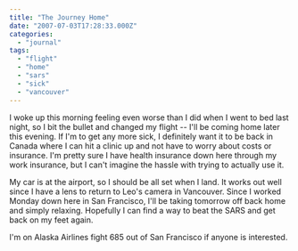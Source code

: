```yaml
---
title: "The Journey Home"
date: "2007-07-03T17:28:33.000Z"
categories: 
  - "journal"
tags: 
  - "flight"
  - "home"
  - "sars"
  - "sick"
  - "vancouver"
---
```


I woke up this morning feeling even worse than I did when I went to bed last night, so I bit the bullet and changed my flight -- I'll be coming home later this evening. If I'm to get any more sick, I definitely want it to be back in Canada where I can hit a clinic up and not have to worry about costs or insurance. I'm pretty sure I have health insurance down here through my work insurance, but I can't imagine the hassle with trying to actually use it.

My car is at the airport, so I should be all set when I land. It works out well since I have a lens to return to Leo's camera in Vancouver. Since I worked Monday down here in San Francisco, I'll be taking tomorrow off back home and simply relaxing. Hopefully I can find a way to beat the SARS and get back on my feet again.

I'm on Alaska Airlines fight 685 out of San Francisco if anyone is interested.
